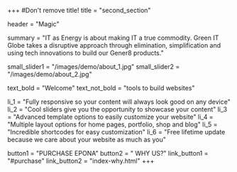 +++
#Don't remove title!
title = "second_section"

header = "Magic"

summary = "IT as Energy is about making IT a true commodity. Green IT Globe takes a disruptive approach through elimination, simplification and using tech innovations to build our Gener8 products."


small_slider1 = "/images/demo/about_1.jpg"
small_slider2 = "/images/demo/about_2.jpg"

text_bold = "Welcome"
text_not_bold = "tools to build websites"

li_1 = "Fully responsive so your content will always look good on any device"
li_2 = "Cool sliders give you the opportunity to showcase your content"
li_3 = "Advanced template options to easily customize your website"
li_4 = "Multiple layout options for home pages, portfolio, shop and blog"
li_5 = "Incredible shortcodes for easy customization"
li_6 = "Free lifetime update because we care about your website as much as you" 

button1 = "PURCHASE EPONA" 
button2 = " WHY US?"
link_button1 = "#purchase"
link_button2 = "index-why.html"
+++